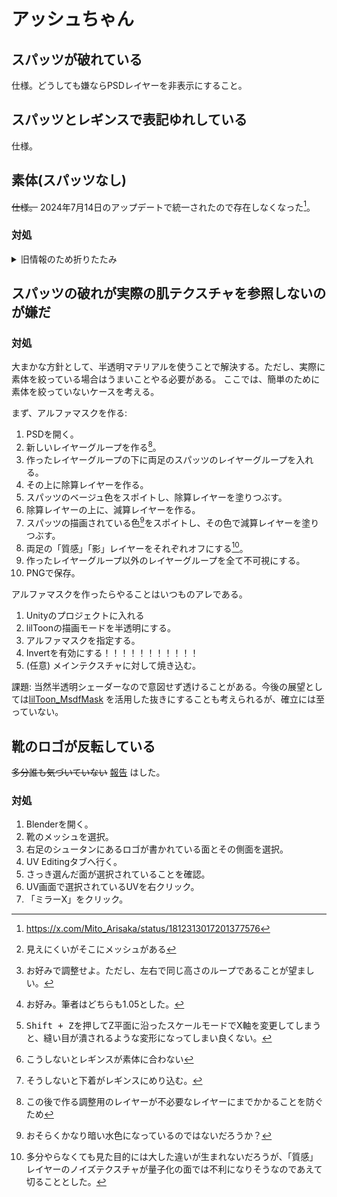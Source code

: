 # アッシュちゃん
## スパッツが破れている
仕様。どうしても嫌ならPSDレイヤーを非表示にすること。

## スパッツとレギンスで表記ゆれしている
仕様。

## 素体(スパッツなし)
~~仕様。~~ 2024年7月14日のアップデートで統一されたので存在しなくなった[^10]。

[^10]: https://x.com/Mito_Arisaka/status/1812313017201377576

### 対処
<details>
  <summary>旧情報のため折りたたみ</summary>

  ここではスパッツの破れを維持しながら下腹部から足先まで全てのメッシュを持つ素体 (以下「全身素体」とする) に寄せる方法を紹介する。
  どうしても全身素体に寄せたいんだ！！！じゃないと死ぬ！！！って変人以外はこの対処を見なかったことにするべきである。そうでもないと面倒すぎて死ぬ。
  
  大まかな方針としては、スパッツのメッシュをそこに対応するボーンを中心として外側に拡張する方針である。
  
  1. Blenderを開く。
  2. 「レギンス」という名前のメッシュを探してクリック。
  3. 編集モードへ移行。
  4. レギンスのテクスチャでT字に縫い目が入っている辺を探し、水平方向に走っている縫い目から上の面を全て選択。
  5. 4で選択した面に加えて、股間部のメッシュ、Vラインのメッシュ[^2]と、「足の付け根」[^3]のループから上のメッシュを全て選択する。
  6. <kbd>S</kbd>を押してスケールモードへ移行。
  7. <kbd>Shift + Z</kbd>を押してZ平面に沿うスケールモードに変更。
  8. 適当にドラッグしてクリック。
  9. スケール倍率を微調整するためのウィンドウが左下に出てくるので、それをクリック。倍率を覚えておく。ここでは、X軸方向の倍率を𝑋、Y軸方向への倍率を𝑌としておく[^5]。
  10. 選択を反転。
  11. 「足の付け根」ループから下かつ、縫い目から片側にある面だけを全て選択。
  12. <kbd>S</kbd>を押す。
  13. <kbd>Y</kbd>を押す[^1]。
  14. 適当にドラッグしてクリック。
  15. スケール倍率を微調整するためのウィンドウが左下に出てくるので、それをクリック。Y軸方向への倍率を𝑌に設定する。
  16. メッシュ > スナップ > 「カーソル → 選択物」[^4]をしてスケールの原点をボーンの中心あたりにする。
  17. <kbd>S</kbd>を押す。
  18. <kbd>X</kbd>を押す。
  19. 適当にドラッグしてクリック。
  20. スケール倍率を微調整するためのウィンドウが左下に出てくるので、それをクリック。X軸方向への倍率を𝑋にする。
  21. もう片足も同様にやる。
  22. 多分股間部分が貫通するのでうまいことメッシュを移動させるなりスケールするなりでうまいことごまかす。
  23. オブジェクトモードへ移行。
  24. 「下着」という名前のメッシュを探してクリック。
  25. 編集モードへ移行。
  26. <kbd>S</kbd>からの<kbd>Shift + Z</kbd>。
  27. X軸方向の倍率を𝑋、Y軸方向への倍率を𝑌と設定する[^6]。
  
  [^1]: <kbd>Shift + Z</kbd>を押してZ平面に沿ったスケールモードでX軸を変更してしまうと、縫い目が潰されるような変形になってしまい良くない。
  [^2]: 見えにくいがそこにメッシュがある
  [^3]: お好みで調整せよ。ただし、左右で同じ高さのループであることが望ましい。
  [^4]: こうしないとレギンスが素体に合わない
  [^5]: お好み。筆者はどちらも1.05とした。
  [^6]: そうしないと下着がレギンスにめり込む。

</details>

## スパッツの破れが実際の肌テクスチャを参照しないのが嫌だ

### 対処
大まかな方針として、半透明マテリアルを使うことで解決する。ただし、実際に素体を絞っている場合はうまいことやる必要がある。
ここでは、簡単のために素体を絞っていないケースを考える。

まず、アルファマスクを作る:

1. PSDを開く。
2. 新しいレイヤーグループを作る[^7]。
3. 作ったレイヤーグループの下に両足のスパッツのレイヤーグループを入れる。
4. その上に除算レイヤーを作る。
5. スパッツのベージュ色をスポイトし、除算レイヤーを塗りつぶす。
6. 除算レイヤーの上に、減算レイヤーを作る。
7. スパッツの描画されている色[^8]をスポイトし、その色で減算レイヤーを塗りつぶす。
8. 両足の「質感」「影」レイヤーをそれぞれオフにする[^9]。
9. 作ったレイヤーグループ以外のレイヤーグループを全て不可視にする。
10. PNGで保存。

アルファマスクを作ったらやることはいつものアレである。

1. Unityのプロジェクトに入れる
2. lilToonの描画モードを半透明にする。
3. アルファマスクを指定する。
4. Invertを有効にする！！！！！！！！！！！
5. (任意) メインテクスチャに対して焼き込む。

課題: 当然半透明シェーダーなので意図せず透けることがある。今後の展望としては[lilToon_MsdfMask](https://kb10uy.org/posts/liltoon-msdfmask-instruction/) を活用した抜きにすることも考えられるが、確立には至っていない。

[^7]: この後で作る調整用のレイヤーが不必要なレイヤーにまでかかることを防ぐため
[^8]: おそらくかなり暗い水色になっているのではないだろうか？
[^9]: 多分やらなくても見た目的には大した違いが生まれないだろうが、「質感」レイヤーのノイズテクスチャが量子化の面では不利になりそうなのであえて切ることとした。

## 靴のロゴが反転している

~~多分誰も気づいていない~~ [報告](https://x.com/kisaragi_marine/status/1782986873641857051) はした。

### 対処

1. Blenderを開く。
2. 靴のメッシュを選択。
3. 右足のシュータンにあるロゴが書かれている面とその側面を選択。
4. UV Editingタブへ行く。
5. さっき選んだ面が選択されていることを確認。
6. UV画面で選択されているUVを右クリック。
7. 「ミラーX」をクリック。

